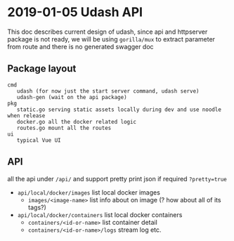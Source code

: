 # 2019-01-05 Udash API

This doc describes current design of udash, since api and httpserver package is not ready, 
we will be using `gorilla/mux` to extract parameter from route and there is no generated swagger doc

## Package layout

````text
cmd
   udash (for now just the start server command, udash serve)
   udash-gen (wait on the api package)
pkg
   static.go serving static assets locally during dev and use noodle when release
   docker.go all the docker related logic
   routes.go mount all the routes   
ui
   typical Vue UI
````

## API

all the api under `/api/` and support pretty print json if required `?pretty=true`

- `api/local/docker/images` list local docker images
  - `images/<image-name>` list info about on image (? how about all of its tags?)
- `api/local/docker/containers` list local docker containers
  - `containers/<id-or-name>` list container detail
  - `containers/<id-or-name>/logs` stream log etc.